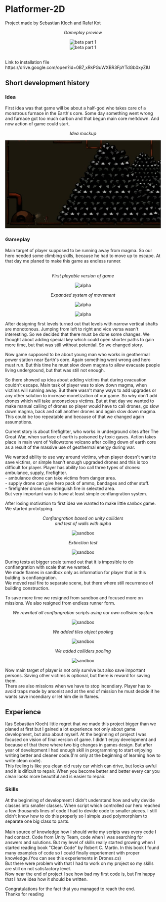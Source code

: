 # Platformer-2D 
Project made by Sebastian Kloch and Rafał Kot
<p align="center">
<i>Gameplay preview</i>
</p>
<p align="center">
<img src="images/LoH Beta 0_1_1_2 preview part 1.gif" alt="beta part 1"><br>
<img src="images/LoH Beta 0_1_1_2 preview part 2.gif" alt="beta part 1">
</p>
<br>
Link to installation file <br>
https://drive.google.com/open?id=0B7_xRkPGuWXBR3FpYTdGb0xyZlU <br>
<h2>Short development history</h2>
<h3>Idea</h3>
First idea was that game will be about a half-god who takes care of a monstrous furnace in the Earth's core.
Some day something went wrong and furnace got too much carbon and that begun main core meltdown.
And now action of game could start.
<p align="center">
<i>Idea mockup</i>
</p>
<p align="center">
<img src="images/First idea preview.gif" alt="alpha" >
</p>
<h3>Gameplay</h3>
Main target of player supposed to be running away from magma. So our hero needed some climbing skills, because he had to move up to escape. At that day me planed to make this game as endless runner.
<p align="center">
<br>
<i>First playable version of game</i>
</p>
<p align="center">
<img src="images/LoH alpha 0_0_0_1 preview.gif" alt="alpha" >
</p>
<p align="center">
<i>Expanded system of movement</i>
</p>
<p align="center">
<img src="images/LoH alpha 0_0_0_3 preview.gif" alt="alpha" >
</p>
<p align="center">
<img src="images/LoH ladders preview.gif" alt="alpha" >
</p>
After designing first levels turned out that levels with narrow vertical shafts are monotonous. Jumping from left to right and vice versa wasn't interesting. So we decided that there must be done some changes. We thought about adding special key which could open shorter paths to gain more time, but that was still without potential. So we changed story.
<p>

Now game supposed to be about young man who works in geothermal power station near Earth's core. Again something went wrong and hero must run. But this time he must slow down magma to allow evacuate people living underground, but that was still not enough.  
</p>
<p>
So there showed up idea about adding victims that during evacuation couldn't escape. Main task of player was to slow down magma, when 
victims will running away. But there wasn't many ways to add upgrades or any other solution to increase monetization of our game. So why don't add drones which will take unconscious victims. But at that day we wanted to make manual calling of drones so player would have to call drones, go slow down magma, back and call another drones and again slow down magma. This could be too repeatable and because of that we changed again assumptions.
</p>
<p>
Current story is about firefighter, who works in underground cites after The Great War, when surface of earth is poisoned by toxic gases. Action takes place in main vent of Yellowstone volcano after colling down of earth core as a result of the massive use of geothermal energy during war.
</p>
<p>
We wanted ability to use way around victims, when player doesn't want to save victims, or simple hasn't enough upgraded drones and this is too difficult for player. Player has ability too call three types of drones: ambulance, supply, firefighter.<br>
 - ambulance drone can take victims from danger area.<br>
 - supply drone can give hero pack of ammo, bandages and other stuff.<br>
 - firefighter drone can extinguish fire in selected area.<br>
But very important was to have at least simple conflangration system.
</p>
<p>
After losing motivation to first idea we wanted to make little sanbox game.
We started prototyping.
</p>

<p align="center">
<i>Conflangration based on unity colliders<br>
and test of walls with alpha
</i>
</p>
<p align="center">
<img src="images/Loh sandbox protype 1.gif" alt="sandbox" >
</p>
<p align="center">
<i>Extinction test</i>
</p>
<p align="center">
<img src="images/LoH sandbox protype 2.gif" alt="sandbox" >
</p>

<p>
During tests at bigger scale turned out that it is imposible to do conflangration with scale that we wanted.<br>
We made flames in sandbox only as information for player that in this bulding is conflangration.<br>
We moved real fire to separate scene, but there where still recurrence of building construction.
</p>

<p>
To save more time we resigned from sandbox and focused more on missions. We also resigned from endless runner form.<br>
</p>

<p align="center">
<i>We rewrited all conflangration scripts using our own collision system</i>
</p>
<p align="center">
<img src="images/LoH conflangration preview.gif" alt="sandbox" >
</p>

<p align="center">
<i>We added tiles object pooling</i>
</p>
<p align="center">
<img src="images/LoH tiles pooling.gif" alt="sandbox" >
</p>

<p align="center">
<i>We added colliders pooling</i>
</p>
<p align="center">
<img src="images/LoH colliders pooling.gif" alt="sandbox" >
</p>
<p>
Now main target of player is not only survive but also save important persons. Saving other victims is optional, but there is reward for saving them.<br>
There are also missions when we have to stop incendiary. Player has to avoid traps made by arsonist and at the end of mission he must decide if he wants save incendiary or let him die in flames.
</p>

<h2>Experience</h2>

<p>
I(as Sebastian Kloch) little regret that we made this project bigger than we planed at first but I gained a lot experience not only about game development, but also about myself. At the beginning of project I was focused on vision of final version of game. I didn't enjoy development and because of that there where two big changes in games design. But after year of development I had enough skill in programming to start enjoying writing better and cleaner code.(I'm only at the beginning of learning how to write clean code).<br>
This feeling is like you clean old rusty car which can drive, but looks awful and it is dificult to repair. When you become better and better every car you clean looks more beautiful and is easier to repair.
</p>

<h3>Skills</h3>

<p>
At the beginning of development I didn't understand how and why devide classes into smaller classes. When script which controlled our hero reached a few thousands lines of code I had to devide code to smaller pieces. I still didn't know how to do this properly so I simple used polymorphism to separate one big class to parts.<br>
<br>
Main source of knowledge how I should write my scripts was every code I had contact. Code from Unity Team, code when I was searching for answers and solutions. But my level of skills really started growing when I started reading book "Clean Code" by Robert C. Martin. In this book I found many examples of code so I could finally experiement with proper knowledge.(You can see this experiements in Drones.cs)<br>
But there were problem with that I had to work on my project so my skills are still on not satisfactory level.<br>
Now near the end of project I see how bad my first code is, but I'm happy that I have idea how it should be written.
</p>
<p>
Congratulations for the fact that you managed to reach the end.<br>
Thanks for reading
</p>
